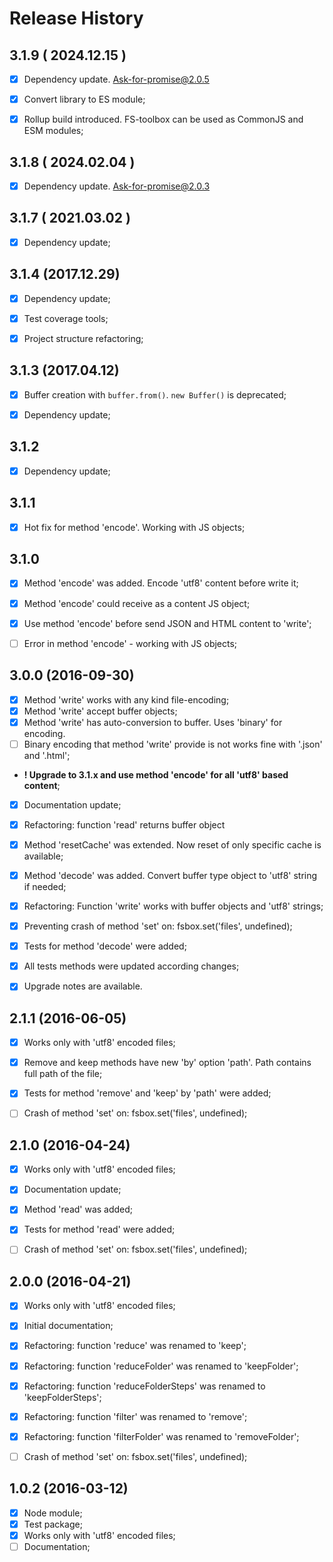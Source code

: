 # Release History



## 3.1.9 ( 2024.12.15 )
- [x] Dependency update. Ask-for-promise@2.0.5
- [x] Convert library to ES module;
- [x] Rollup build introduced. FS-toolbox can be used as CommonJS and ESM modules;



## 3.1.8 ( 2024.02.04 )
- [x] Dependency update. Ask-for-promise@2.0.3



## 3.1.7 ( 2021.03.02 )
- [x] Dependency update;



## 3.1.4 (2017.12.29)
- [x] Dependency update;
- [x] Test coverage tools;
- [x] Project structure refactoring;



## 3.1.3 (2017.04.12)
- [x] Buffer creation with `buffer.from()`. `new Buffer()` is deprecated;
- [x] Dependency update;


## 3.1.2
- [x] Dependency update;



## 3.1.1
- [x] Hot fix for method 'encode'. Working with JS objects;



## 3.1.0
- [x] Method 'encode' was added. Encode 'utf8' content before write it;
- [x] Method 'encode' could receive as a content JS object;
- [x] Use method 'encode' before send JSON and HTML content to 'write';
- [ ] Error in method 'encode' - working with JS objects;




## 3.0.0 (2016-09-30)
- [x] Method 'write' works with any kind file-encoding;
- [x] Method 'write' accept buffer objects;
- [x] Method 'write' has auto-conversion to buffer. Uses 'binary' for encoding.
- [ ] Binary encoding that method 'write' provide is not works fine with '.json' and '.html';
- **! Upgrade to 3.1.x and use method 'encode' for all 'utf8' based content**;
- [x] Documentation update;
- [x] Refactoring: function 'read' returns buffer object
- [x] Method 'resetCache' was extended. Now reset of only specific cache is available;
- [x] Method 'decode' was added. Convert buffer type object to 'utf8' string if needed;
- [x] Refactoring: Function 'write' works with buffer objects and 'utf8' strings;
- [x] Preventing crash of method 'set' on: fsbox.set('files', undefined);
- [x] Tests for method 'decode' were added;
- [x] All tests methods were updated according changes;
- [x] Upgrade notes are available.



## 2.1.1 (2016-06-05)

 - [x] Works only with 'utf8' encoded files;
 - [x] Remove and keep methods have new 'by' option 'path'. Path contains full path of the file;
 - [x] Tests for method 'remove' and 'keep' by 'path' were added;
 - [ ] Crash of method 'set' on: fsbox.set('files', undefined);



## 2.1.0 (2016-04-24)

 - [x] Works only with 'utf8' encoded files;
 - [x] Documentation update;
 - [x] Method 'read' was added;
 - [x] Tests for method 'read' were added;
 - [ ] Crash of method 'set' on: fsbox.set('files', undefined);



## 2.0.0 (2016-04-21)

 - [x] Works only with 'utf8' encoded files;
 - [x] Initial documentation;
 - [x] Refactoring: function 'reduce' was renamed to 'keep';
 - [x] Refactoring: function 'reduceFolder' was renamed to 'keepFolder';
 - [x] Refactoring: function 'reduceFolderSteps' was renamed to 'keepFolderSteps';
 - [x] Refactoring: function 'filter' was renamed to 'remove';
 - [x] Refactoring: function 'filterFolder' was renamed to 'removeFolder';
 - [ ] Crash of method 'set' on: fsbox.set('files', undefined);



## 1.0.2 (2016-03-12)

 - [x] Node module;
 - [x] Test package;
 - [x] Works only with 'utf8' encoded files;
 - [ ] Documentation;
